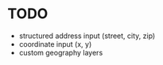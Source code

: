 TODO
====
- structured address input (street, city, zip)
- coordinate input (x, y)
- custom geography layers
